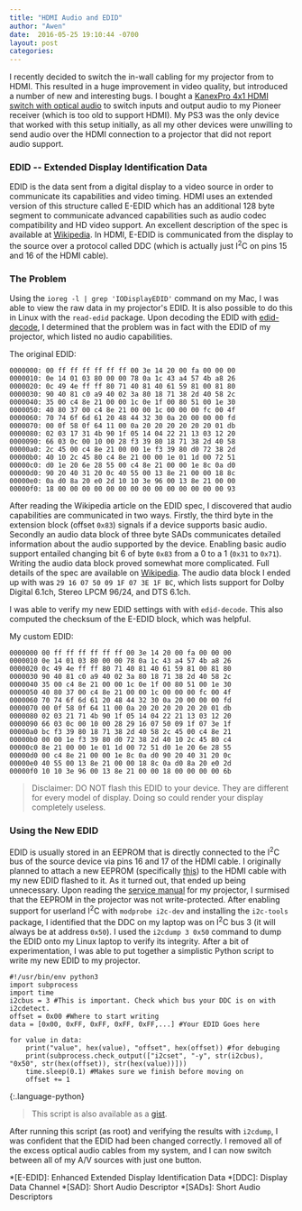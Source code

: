 ```yaml
---
title: "HDMI Audio and EDID"
author: "Awen"
date:  2016-05-25 19:10:44 -0700
layout: post
categories:
---
```


I recently decided to switch the in-wall cabling for my projector from  to HDMI. This resulted in a huge improvement in video quality, but introduced a number of new and interesting bugs. I bought a [KanexPro 4x1 HDMI switch with optical audio](http://www.kanexpro.com/item/?id=SW-HD4X1AUD4K) to switch inputs and output audio to my Pioneer receiver (which is too old to support HDMI). My PS3 was the only device that worked with this setup initially, as all my other devices were unwilling to send audio over the HDMI connection to a projector that did not report audio support. 

### EDID -- Extended Display Identification Data

EDID is the data sent from a digital display to a video source in order to communicate its capabilities and video timing. HDMI uses an extended version of this structure called E-EDID which has an additional 128 byte segment to communicate advanced capabilities such as audio codec compatibility and HD video support. An excellent description of the spec is available at [Wikipedia](https://en.wikipedia.org/wiki/Extended_Display_Identification_Data). In HDMI, E-EDID is communicated from the display to the source over a protocol called DDC (which is actually just I<sup>2</sup>C on pins 15 and 16 of the HDMI cable). 

### The Problem

Using the `ioreg -l | grep 'IODisplayEDID'` command on my Mac, I was able to view the raw data in my projector's EDID. It is also possible to do this in Linux with the `read-edid` package. Upon decoding the EDID with [edid-decode](https://cgit.freedesktop.org/xorg/app/edid-decode/), I determined that the problem was in fact with the EDID of my projector, which listed no audio capabilities. 

The original EDID:

    0000000: 00 ff ff ff ff ff ff 00 3e 14 20 00 fa 00 00 00
    0000010: 0e 14 01 03 80 00 00 78 0a 1c 43 a4 57 4b a8 26
    0000020: 0c 49 4e ff ff 80 71 40 81 40 61 59 81 00 81 80
    0000030: 90 40 81 c0 a9 40 02 3a 80 18 71 38 2d 40 58 2c
    0000040: 35 00 c4 8e 21 00 00 1c 0e 1f 00 80 51 00 1e 30
    0000050: 40 80 37 00 c4 8e 21 00 00 1c 00 00 00 fc 00 4f
    0000060: 70 74 6f 6d 61 20 48 44 32 30 0a 20 00 00 00 fd
    0000070: 00 0f 58 0f 64 11 00 0a 20 20 20 20 20 20 01 db
    0000080: 02 03 17 31 4b 90 1f 05 14 04 22 21 13 03 12 20
    0000090: 66 03 0c 00 10 00 28 f3 39 80 18 71 38 2d 40 58
    00000a0: 2c 45 00 c4 8e 21 00 00 1e f3 39 80 d0 72 38 2d
    00000b0: 40 10 2c 45 80 c4 8e 21 00 00 1e 01 1d 00 72 51
    00000c0: d0 1e 20 6e 28 55 00 c4 8e 21 00 00 1e 8c 0a d0
    00000d0: 90 20 40 31 20 0c 40 55 00 13 8e 21 00 00 18 8c
    00000e0: 0a d0 8a 20 e0 2d 10 10 3e 96 00 13 8e 21 00 00
    00000f0: 18 00 00 00 00 00 00 00 00 00 00 00 00 00 00 93


After reading the Wikipedia article on the EDID spec, I discovered that audio capabilities are communicated in two ways. Firstly, the third byte in the extension block (offset `0x83`) signals if a device supports basic audio. Secondly an audio data block of three byte SADs communicates detailed information about the audio supported by the device. Enabling basic audio support entailed changing bit 6 of byte `0x83` from a 0 to a 1 (`0x31` to `0x71`). Writing the audio data block proved somewhat more complicated. Full details of the spec are available on [Wikipedia](https://en.wikipedia.org/wiki/Extended_Display_Identification_Data#CEA_EDID_Timing_Extension_Version_3_data_format/). 
The audio data block I ended up with was `29 16 07 50 09 1F 07 3E 1F BC`, which lists support for Dolby Digital 6.1ch, Stereo LPCM 96/24, and DTS 6.1ch.

I was able to verify my new EDID settings with with `edid-decode`. This also computed the checksum of the E-EDID block, which was helpful. 

My custom EDID:

    0000000 00 ff ff ff ff ff ff 00 3e 14 20 00 fa 00 00 00
    0000010 0e 14 01 03 80 00 00 78 0a 1c 43 a4 57 4b a8 26
    0000020 0c 49 4e ff ff 80 71 40 81 40 61 59 81 00 81 80
    0000030 90 40 81 c0 a9 40 02 3a 80 18 71 38 2d 40 58 2c
    0000040 35 00 c4 8e 21 00 00 1c 0e 1f 00 80 51 00 1e 30
    0000050 40 80 37 00 c4 8e 21 00 00 1c 00 00 00 fc 00 4f
    0000060 70 74 6f 6d 61 20 48 44 32 30 0a 20 00 00 00 fd
    0000070 00 0f 58 0f 64 11 00 0a 20 20 20 20 20 20 01 db
    0000080 02 03 21 71 4b 90 1f 05 14 04 22 21 13 03 12 20
    0000090 66 03 0c 00 10 00 28 29 16 07 50 09 1f 07 3e 1f
    00000a0 bc f3 39 80 18 71 38 2d 40 58 2c 45 00 c4 8e 21
    00000b0 00 00 1e f3 39 80 d0 72 38 2d 40 10 2c 45 80 c4
    00000c0 8e 21 00 00 1e 01 1d 00 72 51 d0 1e 20 6e 28 55
    00000d0 00 c4 8e 21 00 00 1e 8c 0a d0 90 20 40 31 20 0c
    00000e0 40 55 00 13 8e 21 00 00 18 8c 0a d0 8a 20 e0 2d
    00000f0 10 10 3e 96 00 13 8e 21 00 00 18 00 00 00 00 6b

> Disclaimer: DO NOT flash this EDID to your device. They are different for every model of display. Doing so could render your display completely useless.

### Using the New EDID

EDID is usually stored in an EEPROM that is directly connected to the I<sup>2</sup>C bus of the source device via pins 16 and 17 of the HDMI cable. I originally planned to attach a new EEPROM (specifically [this](http://www.microchip.com/wwwproducts/en/24LCS22A)) to the HDMI cable with my new EDID flashed to it. As it turned out, that ended up being unnecessary. Upon reading the [service manual](http://www.optoma.co.uk/optomatechnical/sharing/HD20/Service%20Manuals/HD20_HD200X_HD2200_HD20LV_HD21_HD23%20Service%20manual%20v7.0.pdf) for my projector, I surmised that the EEPROM in the projector was not write-protected. After enabling support for userland I<sup>2</sup>C with `modprobe i2c-dev` and installing the `i2c-tools` package, I identified that the DDC on my laptop was on I<sup>2</sup>C bus 3 (it will always be at address `0x50`). I used the `i2cdump 3 0x50` command to dump the EDID onto my Linux laptop to verify its integrity. After a bit of experimentation, I was able to put together a simplistic Python script to write my new EDID to my projector. 


    #!/usr/bin/env python3
    import subprocess
    import time
    i2cbus = 3 #This is important. Check which bus your DDC is on with i2cdetect. 
    offset = 0x00 #Where to start writing
    data = [0x00, 0xFF, 0xFF, 0xFF, 0xFF,...] #Your EDID Goes here

    for value in data:
        print("value", hex(value), "offset", hex(offset)) #for debuging
        print(subprocess.check_output(["i2cset", "-y", str(i2cbus), "0x50", str(hex(offset)), str(hex(value))]))
        time.sleep(0.1) #Makes sure we finish before moving on
        offset += 1
{:.language-python}
> This script is also available as a [gist](https://gist.github.com/awensaunders/f538d6a61961fc20f9dc11b0c29c8ec0).

After running this script (as root) and verifying the results with `i2cdump`, I was confident that the EDID had been changed correctly. I removed all of the excess optical audio cables from my system, and I can now switch between all of my A/V sources with just one button. 

*[E-EDID]: Enhanced Extended Display Identification Data
*[DDC]: Display Data Channel
*[SAD]: Short Audio Descriptor
*[SADs]: Short Audio Descriptors